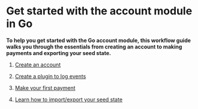 # Get started with the account module in Go

**To help you get started with the Go account module, this workflow guide walks you through the essentials from creating an account to making payments and exporting your seed state.**

1. [Create an account](../java/create-account.md)

2. [Create a plugin to log events](../java/create-plugin.md)

3. [Make your first payment](../java/make-payment.md)

4. [Learn how to import/export your seed state](../java/export-seed-state.md)
